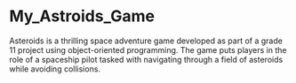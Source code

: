 # My_Astroids_Game
Asteroids is a thrilling space adventure game developed as part of a grade 11 project using object-oriented programming. The game puts players in the role of a spaceship pilot tasked with navigating through a field of asteroids while avoiding collisions. 
